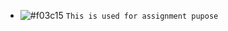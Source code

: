 - ![#f03c15](https://via.placeholder.com/15/f03c15/000000?text=+) `This is used for assignment pupose`
